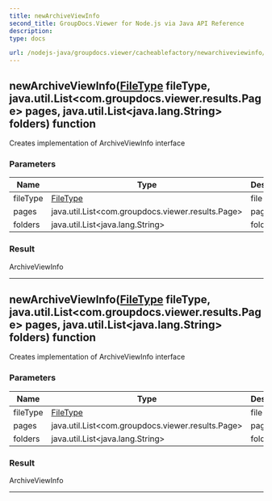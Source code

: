 ```yaml
---
title: newArchiveViewInfo
second_title: GroupDocs.Viewer for Node.js via Java API Reference
description: 
type: docs

url: /nodejs-java/groupdocs.viewer/cacheablefactory/newarchiveviewinfo/
---
```


## newArchiveViewInfo([FileType](../../filetype) fileType, java.util.List<com.groupdocs.viewer.results.Page> pages, java.util.List<java.lang.String> folders)  function
Creates implementation of ArchiveViewInfo interface

### Parameters

| Name | Type | Description |
| --- | --- | --- |
| fileType | [FileType](../filetype) | file type |
| pages | java.util.List<com.groupdocs.viewer.results.Page> | pages |
| folders | java.util.List<java.lang.String> | folders |

### Result
ArchiveViewInfo


---


## newArchiveViewInfo([FileType](../../filetype) fileType, java.util.List<com.groupdocs.viewer.results.Page> pages, java.util.List<java.lang.String> folders)  function
Creates implementation of ArchiveViewInfo interface

### Parameters

| Name | Type | Description |
| --- | --- | --- |
| fileType | [FileType](../filetype) | file type |
| pages | java.util.List<com.groupdocs.viewer.results.Page> | pages |
| folders | java.util.List<java.lang.String> | folders |

### Result
ArchiveViewInfo


---


